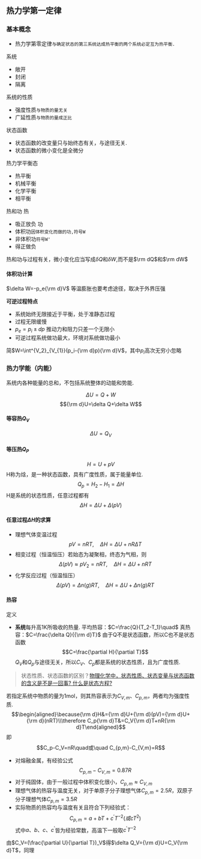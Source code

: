 ## 热力学第一定律

### 基本概念
- 热力学第零定律`与确定状态的第三系统达成热平衡的两个系统必定互为热平衡.`

系统
- 敞开
- 封闭
- 隔离

系统的性质
- 强度性质`与物质的量无关`
- 广延性质`与物质的量成正比`

状态函数
- 状态函数的改变量只与始终态有关，与途径无关.
- 状态函数的微小变化是全微分

热力学平衡态
- 热平衡
- 机械平衡
- 化学平衡
- 相平衡

热和功
热
- 吸正放负
功
- 体积功`因体积变化而做的功,符号W`
- 非体积功`符号W'`
- 得正做负

热和功与过程有关，微小变化应当写成$\delta Q$和$\delta W$,而不是$\rm dQ$和$\rm dW$

#### 体积功计算
$\delta W=-p_e{\rm d}V$
等温膨胀也要考虑途径，取决于外界压强

**可逆过程特点**
- 系统始终无限接近于平衡，处于准静态过程
- 过程无限缓慢
- $p_e=p_i\pm dp$ 推动力和阻力只差一个无限小
- 可逆过程系统做功最大，环境对系统做功最小

简$W=\int^{V_2}_{V_{1}}(p_i-{\rm d}p){\rm d}V$，其中$p_i$高次无穷小忽略

### 热力学能（内能）
系统内各种能量的总和，不包括系统整体的动能和势能.

$$\Delta U=Q+W$$$${\rm d}U=\delta Q+\delta W$$
#### 等容热$Q_V$
$$\Delta U=Q_V$$
#### 等压热$Q_P$
$$H=U+pV$$
H称为焓，是一种状态函数，具有广度性质，属于能量单位.
$$Q_p=H_2-H_1=\Delta H$$
H是系统的状态性质，任意过程都有$$\Delta H=\Delta U+\Delta(pV)$$
#### 任意过程$\Delta H$的求算
- 理想气体变温过程$$pV=nRT,\quad\Delta H=\Delta U+nR\Delta T$$
- 相变过程（恒温恒压）若始态为凝聚相，终态为气相，则$$\Delta(pV)\approx pV_2=nRT,\quad\Delta H=\Delta U+nRT$$
- 化学反应过程（恒温恒压）$$\Delta(pV)=\Delta n(g)RT,\quad\Delta H=\Delta U+\Delta n(g)RT$$

#### 热容
定义
- **系统**每升高1K所吸收的热量.
平均热容：$C=\frac{Q}{T_2-T_1}\quad$ 真热容：$C=\frac{\delta Q}{{\rm d}T}$
由于Q不是状态函数，所以C也不是状态函数
$$C=\frac{\partial H}{\partial T}$$
$Q_V$和$Q_p$与途径无关，所以$C_V$、$C_p$都是系统的状态性质，且为广度性质.

>状态性质、状态函数的区别？<a href="https://www.bilibili.com/read/cv29131177">物理化学中，状态性质、状态变量与状态函数的含义是不是一回事? 什么是状态方程?</a>

若指定系统中物质的量为1mol，则其热容表示为$C_{V,m}、C_{p,m}$，两者均为强度性质.
$$\begin{aligned}\because{\rm d}H&={\rm d}U+{\rm d}(pV)={\rm d}U+{\rm d}(nRT)\\\therefore C_p{\rm d}T&=C_V{\rm d}T+nR{\rm d}T\end{aligned}$$
即$$C_p-C_V=nR\quad或\quad C_{p,m}-C_{V,m}=R$$
- 对熔融金属，有经验公式$$C_{p,m}-C_{V,m}=0.87R$$
- 对于纯固体，由于一般过程中体积变化很小，$C_{p,m}\approx C_{V,m}$
- 理想气体的热容与温度无关，对于单原子分子理想气体$C_{p,m}=2.5R$，双原子分子理想气体$C_{p,m}=3.5R$
- 实际物质的热容均与温度有关且符合下列经验式：$$C_{p,m}=a+bT+c^\prime T^{-2}(或cT^2)$$式中$a、b、c、c^\prime$皆为经验常数，高温下一般取$c^\prime T^{-2}$

由$C_V=(\frac{\partial U}{\partial T})_V$得$\delta Q_V={\rm d}U=C_V{\rm d}T$，同理